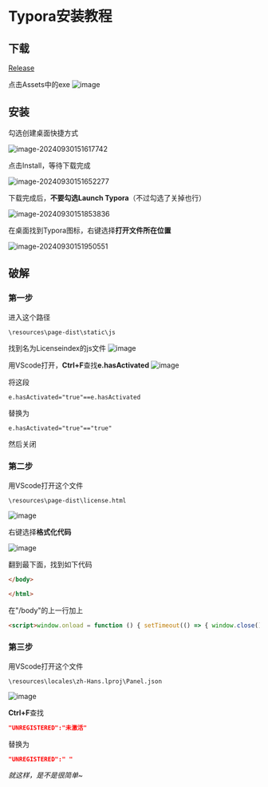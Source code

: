 # Typora安装教程

## 下载

[Release](https://github.com/OAOSS-CUP/Typora/releases)

点击Assets中的exe
![image](https://github.com/user-attachments/assets/9639a393-99d2-4e07-9bac-e36b5dc9f12a)


## 安装

勾选创建桌面快捷方式

![image-20240930151617742](https://github.com/user-attachments/assets/cb177e15-3902-432b-98c7-51a8c885e212)

点击Install，等待下载完成

![image-20240930151652277](https://github.com/user-attachments/assets/45e98106-0f91-4e39-8a7b-fd3b97acfa62)

下载完成后，**不要勾选Launch Typora**（不过勾选了关掉也行）

![image-20240930151853836](https://github.com/user-attachments/assets/32069226-2ae6-41df-abfc-c15bf9a1f61f)

在桌面找到Typora图标，右键选择**打开文件所在位置**

![image-20240930151950551](https://github.com/user-attachments/assets/497d342d-7840-4469-b0dd-319b84e0f5cc)


## 破解

### 第一步

进入这个路径
```
\resources\page-dist\static\js
```
找到名为Licenseindex的js文件
![image](https://github.com/user-attachments/assets/194f789c-f894-42ea-a9d7-cf768fd7414c)

用VScode打开，**Ctrl+F**查找**e.hasActivated**
![image](https://github.com/user-attachments/assets/04a24fde-5c1d-4cab-bc5f-6fc15b6e4be2)

将这段
```
e.hasActivated="true"==e.hasActivated
```
替换为
```
e.hasActivated="true"=="true"
```
然后关闭

### 第二步

用VScode打开这个文件
```
\resources\page-dist\license.html
```
![image](https://github.com/user-attachments/assets/3b89388f-f8db-4d8e-8ebd-e99b6e085d9d)

右键选择**格式化代码**

![image](https://github.com/user-attachments/assets/f4898a18-dacc-4e4a-a7d0-d94547f0d663)

翻到最下面，找到如下代码
```html
</body>

</html>
```

在"/body"的上一行加上
```html
<script>window.οnload = function () { setTimeout(() => { window.close(); }, 5); }</script>
```

### 第三步

用VScode打开这个文件
```
\resources\locales\zh-Hans.lproj\Panel.json 
```
![image](https://github.com/user-attachments/assets/b939f8f7-be14-4592-824a-044977243353)

**Ctrl+F**查找
```json
"UNREGISTERED":"未激活"
```

替换为
```json
"UNREGISTERED":" "
```

*就这样，是不是很简单~*
